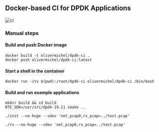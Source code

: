 
## Docker-based CI for DPDK Applications

![ci](https://github.com/olivermichel/dpdk-ci/workflows/ci/badge.svg)

### Manual steps

#### Build and push Docker image

    docker build -t olivermichel/dpdk-ci .
    docker push olivermichel/dpdk-ci:latest
    
#### Start a shell in the container
    
    docker run -itv $(pwd):/root/dpdk-ci olivermichel/dpdk-ci /bin/bash
    
#### Build and run example applications    
    
    mkdir build && cd build
    RTE_SDK=/usr/src/dpdk-19.11 cmake ..
    
    ./init --no-huge --vdev 'net_pcap0,rx_pcap=../test.pcap'
    
    ./rx --no-huge --vdev 'net_pcap0,rx_pcap=../test.pcap'